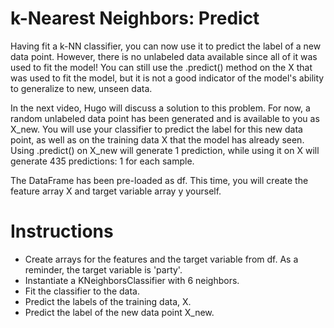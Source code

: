 # k-Nearest Neighbors: Predict
Having fit a k-NN classifier, you can now use it to predict the label of a new data point. However, there is no unlabeled data available since all of it was used to fit the model! You can still use the .predict() method on the X that was used to fit the model, but it is not a good indicator of the model's ability to generalize to new, unseen data.

In the next video, Hugo will discuss a solution to this problem. For now, a random unlabeled data point has been generated and is available to you as X_new. You will use your classifier to predict the label for this new data point, as well as on the training data X that the model has already seen. Using .predict() on X_new will generate 1 prediction, while using it on X will generate 435 predictions: 1 for each sample.

The DataFrame has been pre-loaded as df. This time, you will create the feature array X and target variable array y yourself.

# Instructions
- Create arrays for the features and the target variable from df. As a reminder, the target variable is 'party'.
- Instantiate a KNeighborsClassifier with 6 neighbors.
- Fit the classifier to the data.
- Predict the labels of the training data, X.
- Predict the label of the new data point X_new.

